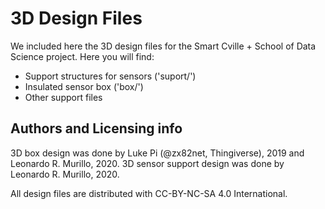 # 3D Design Files

We included here the 3D design files for the Smart Cville + School of Data Science project.
Here you will find:

* Support structures for sensors ('suport/')
* Insulated sensor box ('box/')
* Other support files

## Authors and Licensing info

3D box design was done by Luke Pi (@zx82net, Thingiverse), 2019 and Leonardo R. Murillo, 2020.
3D sensor support design was done by Leonardo R. Murillo, 2020.

All design files are distributed with CC-BY-NC-SA 4.0 International.
